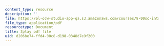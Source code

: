 ```yaml
---
content_type: resource
description: ''
file: https://ol-ocw-studio-app-qa.s3.amazonaws.com/courses/9-00sc-introduction-to-psychology-fall-2011/d206be74ffd400c8d1980348d7e9f200_Vko17una2Zw.pdf
file_type: application/pdf
resourcetype: Document
title: 3play pdf file
uid: d206be74-ffd4-00c8-d198-0348d7e9f200
---
```

